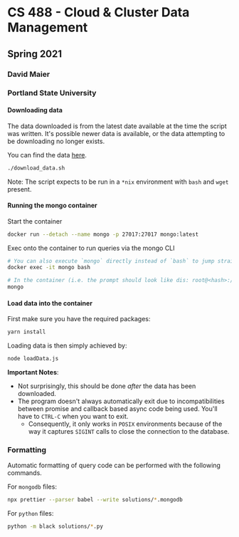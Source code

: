# CS 488 - Cloud & Cluster Data Management

## Spring 2021

### David Maier

### Portland State University

#### Downloading data

The data downloaded is from the latest date available at the time the script was written.
It's possible newer data is available, or the data attempting to be downloading no longer exists.

You can find the data [here](http://insideairbnb.com/get-the-data.html).

```bash
./download_data.sh
```

Note: The script expects to be run in a `*nix` environment with `bash` and `wget` present.

#### Running the mongo container

Start the container

```sh
docker run --detach --name mongo -p 27017:27017 mongo:latest
```

Exec onto the container to run queries via the mongo CLI

```sh
# You can also execute `mongo` directly instead of `bash` to jump straight into the shell
docker exec -it mongo bash

# In the container (i.e. the prompt should look like dis: root@<hash>:/# )
mongo
```

#### Load data into the container

First make sure you have the required packages:

```sh
yarn install
```

Loading data is then simply achieved by:

```sh
node loadData.js
```

**Important Notes**:

- Not surprisingly, this should be done _after_ the data has been downloaded.
- The program doesn't always automatically exit due to incompatibilities between promise and callback based async code being used. You'll have to `CTRL-C` when you want to exit.
  - Consequently, it only works in `POSIX` environments because of the way it captures `SIGINT` calls to close the connection to the database.

### Formatting

Automatic formatting of query code can be performed with the following commands.

For `mongodb` files:

```sh
npx prettier --parser babel --write solutions/*.mongodb
```

For `python` files:

```sh
python -m black solutions/*.py
```
